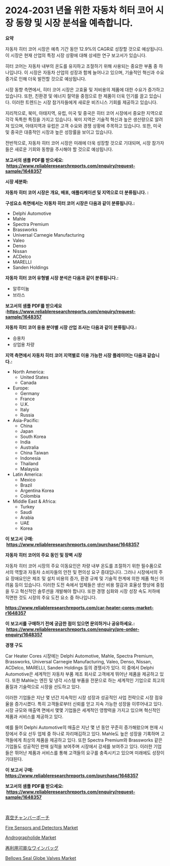 <p><h1>2024-2031 년을 위한 자동차 히터 코어 시장 동향 및 시장 분석을 예측합니다.</h1></p><p><strong>요약</strong></p>
<p><p>자동차 히터 코어 시장은 예측 기간 동안 12.9%의 CAGR로 성장할 것으로 예상됩니다. 이 시장은 현재 산업의 특정 시장 상황에 대해 상세한 연구 보고서가 있습니다.</p><p>히터 코어는 자동차 내부의 온도를 유지하고 조절하기 위해 사용되는 중요한 부품 중 하나입니다. 이 시장은 자동차 산업의 성장과 함께 늘어나고 있으며, 기술적인 혁신과 수요 증가로 인해 더욱 발전할 것으로 예상됩니다.</p><p>시장 동향 측면에서, 히터 코어 시장은 고효율 및 저비용의 제품에 대한 수요가 증가하고 있습니다. 또한, 친환경 및 에너지 절약을 중점으로 한 제품이 더욱 인기를 끌고 있습니다. 이러한 트렌드는 시장 참가자들에게 새로운 비즈니스 기회를 제공하고 있습니다.</p><p>지리적으로, 북미, 아태지역, 유럽, 미국 및 중국은 히터 코어 시장에서 중요한 지역으로 각각 독특한 특징을 가지고 있습니다. 북미 지역은 기술적 혁신과 높은 생산량으로 알려져 있으며, 아태지역과 유럽은 고객 수요와 경쟁 상황에 주목하고 있습니다. 또한, 미국 및 중국은 대중적인 시장과 높은 성장률을 보이고 있습니다.</p><p>전반적으로, 자동차 히터 코어 시장은 미래에 더욱 성장할 것으로 기대되며, 시장 참가자들은 새로운 기회와 동향을 주시해야 할 것으로 예상됩니다.</p></p>
<p><strong>보고서의 샘플 PDF를 받으세요: &nbsp;<a href="https://www.reliableresearchreports.com/enquiry/request-sample/1648357">https://www.reliableresearchreports.com/enquiry/request-sample/1648357</a></strong></p>
<p><strong>시장 세분화:</strong></p>
<p><strong> 자동차 히터 코어 시장은 개요, 배포, 애플리케이션 및 지역으로 더 분류됩니다. :</strong></p>
<p><strong>구성요소 측면에서는 자동차 히터 코어 시장은 다음과 같이 분류됩니다.:</strong></p>
<p><ul><li>Delphi Automotive</li><li>Mahle</li><li>Spectra Premium</li><li>Brassworks</li><li>Universal Carnegie Manufacturing</li><li>Valeo</li><li>Denso</li><li>Nissan</li><li>ACDelco</li><li>MARELLI</li><li>Sanden Holdings</li></ul></p>
<p><strong> 자동차 히터 코어 유형별 시장 분석은 다음과 같이 분류됩니다.:</strong></p>
<p><ul><li>알루미늄</li><li>브라스</li></ul></p>
<p><strong>보고서의 샘플 PDF를 받으세요 :<a href="https://www.reliableresearchreports.com/enquiry/request-sample/1648357">https://www.reliableresearchreports.com/enquiry/request-sample/1648357</a></strong></p>
<p><strong> 자동차 히터 코어 응용 분야별 시장 산업 조사는 다음과 같이 분류됩니다.:</strong></p>
<p><ul><li>승용차</li><li>상업용 차량</li></ul></p>
<p><strong>지역 측면에서 자동차 히터 코어 지역별로 이용 가능한 시장 플레이어는 다음과 같습니다.:</strong></p>
<p><ul>
    <li>
        North America:
        <ul>
            <li>United States</li>
            <li>Canada</li>
        </ul>
    </li>
    <li>
        Europe:
        <ul>
            <li>Germany</li>
            <li>France</li>
            <li>U.K.</li>
            <li>Italy</li>
            <li>Russia</li>
        </ul>
    </li>
    <li>
        Asia-Pacific:
        <ul>
            <li>China</li>
            <li>Japan</li>
            <li>South Korea</li>
            <li>India</li>
            <li>Australia</li>
            <li>China Taiwan</li>
            <li>Indonesia</li>
            <li>Thailand</li>
            <li>Malaysia</li>
        </ul>
    </li>
    <li>
        Latin America:
        <ul>
            <li>Mexico</li>
            <li>Brazil</li>
            <li>Argentina Korea</li>
            <li>Colombia</li>
        </ul>
    </li>
    <li>
        Middle East & Africa:
        <ul>
            <li>Turkey</li>
            <li>Saudi</li>
            <li>Arabia</li>
            <li>UAE</li>
            <li>Korea</li>
        </ul>
    </li>
    </ul></p>
<p><strong>이 보고서 구매: &nbsp;<a href="https://www.reliableresearchreports.com/purchase/1648357">https://www.reliableresearchreports.com/purchase/1648357</a></strong></p>
<p><strong>자동차 히터 코어의 주요 동인 및 장벽 시장</strong></p>
<p><p>자동차 히터 코어 시장의 주요 이동요인은 차량 내부 온도를 조절하기 위한 필수품으로서의 역할과 자동차 소비자들의 안전 및 편의성 요구 증대입니다. 그러나 시장에서의 주요 장애요인은 제조 및 설치 비용의 증가, 환경 규제 및 기술적 한계에 의한 제품 혁신 어려움 등이 있습니다. 이러한 도전 속에서 업체들은 생산 비용 절감과 효율성 향상에 중점을 두고 혁신적인 솔루션을 개발해야 합니다. 또한 경쟁 심화와 시장 성장 속도 저하에 직면한 것도 시장의 주요 도전 요소 중 하나입니다.</p></p>
<p><strong><a href="https://www.reliableresearchreports.com/car-heater-cores-market-r1648357">https://www.reliableresearchreports.com/car-heater-cores-market-r1648357</a></strong></p>
<p><strong>이 보고서를 구매하기 전에 궁금한 점이 있으면 문의하거나 공유하세요.: &nbsp;<a href="https://www.reliableresearchreports.com/enquiry/pre-order-enquiry/1648357">https://www.reliableresearchreports.com/enquiry/pre-order-enquiry/1648357</a></strong></p>
<p><strong>경쟁 구도</strong></p>
<p><p>Car Heater Cores 시장에는 Delphi Automotive, Mahle, Spectra Premium, Brassworks, Universal Carnegie Manufacturing, Valeo, Denso, Nissan, ACDelco, MARELLI, Sanden Holdings 등의 경쟁사가 있다. 이 중에서 Delphi Automotive은 세계적인 자동차 부품 제조 회사로 고객에게 뛰어난 제품을 제공하고 있다. 또한 Mahle는 엔진 및 냉각 시스템 부품을 전문으로 하는 세계적인 기업으로 최고의 품질과 기술력으로 시장을 선도하고 있다.</p><p>이러한 기업들은 지난 몇 년간 지속적인 시장 성장과 성공적인 사업 전략으로 시장 점유율을 증가시켰다. 특히 고객들로부터 신뢰를 얻고 지속 가능한 성장을 이루어내고 있다. 시장 규모와 매출액 면에서 몇몇 기업들은 세계적인 영향력을 가지고 있으며 혁신적인 제품과 서비스를 제공하고 있다.</p><p>예를 들어 Delphi Automotive의 매출은 지난 몇 년 동안 꾸준히 증가해왔으며 현재 시장에서 주요 선두 업체 중 하나로 자리매김하고 있다. Mahle도 높은 성장을 기록하며 고객들에게 최상의 제품을 제공하고 있다. 또한 Spectra Premium와 Brassworks 같은 기업들도 성공적인 판매 실적을 보여주며 시장에서 강세를 보여주고 있다. 이러한 기업들은 뛰어난 제품과 서비스를 통해 고객들의 요구를 충족시키고 있으며 미래에도 성장이 기대된다.</p></p>
<p><strong>이 보고서 구매: &nbsp; <a href="https://www.reliableresearchreports.com/purchase/1648357">https://www.reliableresearchreports.com/purchase/1648357</a></strong></p>
<p><strong>보고서의 샘플 PDF를 받으세요: &nbsp;<a href="https://www.reliableresearchreports.com/enquiry/request-sample/1648357">https://www.reliableresearchreports.com/enquiry/request-sample/1648357</a></strong><strong></strong></p>
<p>&nbsp;</p>
<p><p><a href="https://github.com/ppmazlotr77499/Market-Research-Report-List-1/blob/main/700789130774.md">真空チャンバーポーチ</a></p><p><a href="https://www.linkedin.com/pulse/decoding-fire-sensors-detectors-market-metrics-share-trends-lm9yc?trackingId=hXFB%2F%2BXdGhYpJz9LD64xNA%3D%3D">Fire Sensors and Detectors Market</a></p><p><a href="https://issuu.com/reportprime-2/docs/andrographolide-market-size-2030.pptx">Andrographolide Market</a></p><p><a href="https://github.com/joaejkdzgyljvo6/Market-Research-Report-List-1/blob/main/828505730775.md">再利用可能なワインバッグ</a></p><p><a href="https://github.com/Krish2023na/Market-Research-Report-List-4/blob/main/bellows-seal-globe-valves-market.md">Bellows Seal Globe Valves Market</a></p></p>
